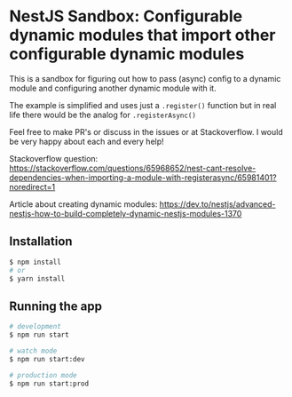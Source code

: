 # NestJS Sandbox: Configurable dynamic modules that import other configurable dynamic modules

This is a sandbox for figuring out how to pass (async) config to a dynamic module and configuring another dynamic module with it.

The example is simplified and uses just a `.register()` function but in real life there would be the analog for `.registerAsync()`

Feel free to make PR's or discuss in the issues or at Stackoverflow. I would be very happy about each and every help!

Stackoverflow question: https://stackoverflow.com/questions/65968652/nest-cant-resolve-dependencies-when-importing-a-module-with-registerasync/65981401?noredirect=1

Article about creating dynamic modules: https://dev.to/nestjs/advanced-nestjs-how-to-build-completely-dynamic-nestjs-modules-1370


## Installation

```bash
$ npm install
# or
$ yarn install
```

## Running the app

```bash
# development
$ npm run start

# watch mode
$ npm run start:dev

# production mode
$ npm run start:prod
```
